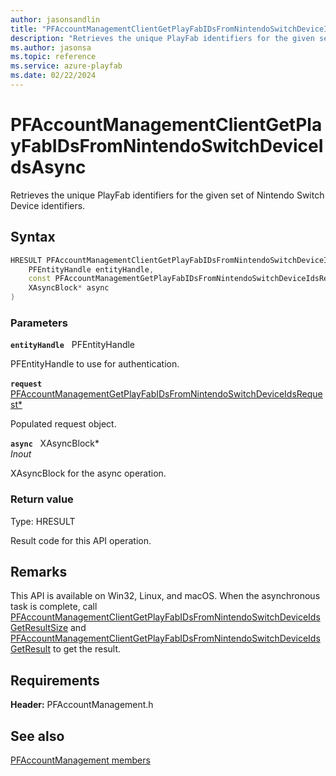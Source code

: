 ```yaml
---
author: jasonsandlin
title: "PFAccountManagementClientGetPlayFabIDsFromNintendoSwitchDeviceIdsAsync"
description: "Retrieves the unique PlayFab identifiers for the given set of Nintendo Switch Device identifiers."
ms.author: jasonsa
ms.topic: reference
ms.service: azure-playfab
ms.date: 02/22/2024
---
```


# PFAccountManagementClientGetPlayFabIDsFromNintendoSwitchDeviceIdsAsync  

Retrieves the unique PlayFab identifiers for the given set of Nintendo Switch Device identifiers.  

## Syntax  
  
```cpp
HRESULT PFAccountManagementClientGetPlayFabIDsFromNintendoSwitchDeviceIdsAsync(  
    PFEntityHandle entityHandle,  
    const PFAccountManagementGetPlayFabIDsFromNintendoSwitchDeviceIdsRequest* request,  
    XAsyncBlock* async  
)  
```  
  
### Parameters  
  
**`entityHandle`** &nbsp; PFEntityHandle  
  
PFEntityHandle to use for authentication.  
  
**`request`** &nbsp; [PFAccountManagementGetPlayFabIDsFromNintendoSwitchDeviceIdsRequest*](../../pfaccountmanagementtypes/structs/pfaccountmanagementgetplayfabidsfromnintendoswitchdeviceidsrequest.md)  
  
Populated request object.  
  
**`async`** &nbsp; XAsyncBlock*  
*_Inout_*  
  
XAsyncBlock for the async operation.  
  
  
### Return value
Type: HRESULT
  
Result code for this API operation.
  
## Remarks  
  
This API is available on Win32, Linux, and macOS. When the asynchronous task is complete, call [PFAccountManagementClientGetPlayFabIDsFromNintendoSwitchDeviceIdsGetResultSize](pfaccountmanagementclientgetplayfabidsfromnintendoswitchdeviceidsgetresultsize.md) and [PFAccountManagementClientGetPlayFabIDsFromNintendoSwitchDeviceIdsGetResult](pfaccountmanagementclientgetplayfabidsfromnintendoswitchdeviceidsgetresult.md) to get the result.
  
## Requirements  
  
**Header:** PFAccountManagement.h
  
## See also  
[PFAccountManagement members](../pfaccountmanagement_members.md)  

  
  

